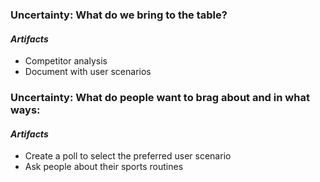 ### Uncertainty: What do we bring to the table?
#### _Artifacts_
- Competitor analysis
- Document with user scenarios 

### Uncertainty: What do people want to brag about and in what ways:
#### _Artifacts_
- Create a poll to select the preferred user scenario
- Ask people about their sports routines
